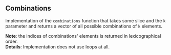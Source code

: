 ## Combinations


Implementation of the `combinations` function that takes some slice and the `k` parameter and returns a vector of all possible combinations of `k` elements.

**Note**: the indices of combinations' elements is returned in lexicographical order.<br/>
**Details**: Implementation does not use loops at all.
